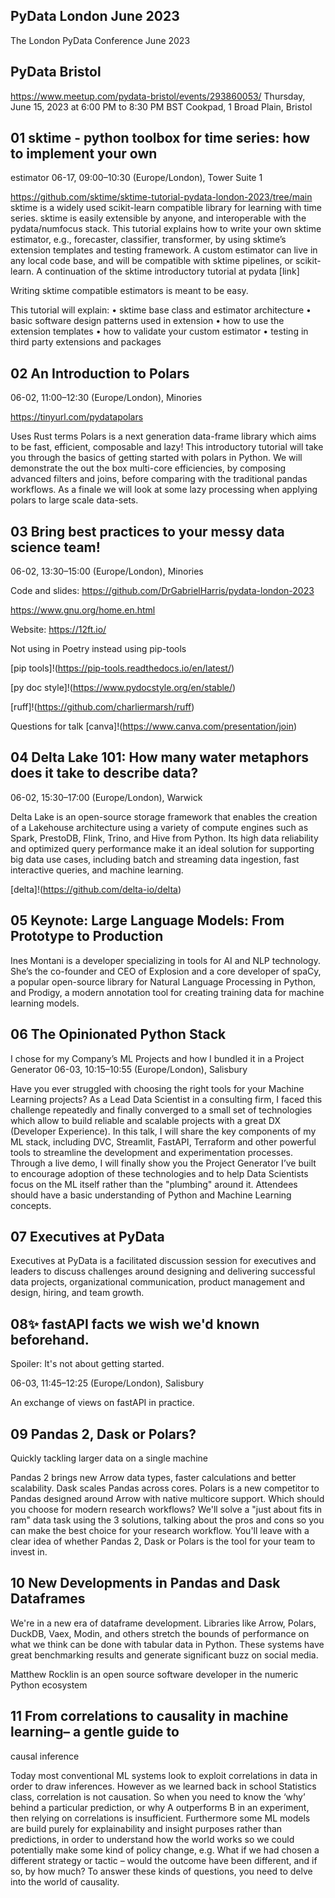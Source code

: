 ## PyData London June 2023

The London PyData Conference June 2023

## PyData Bristol
https://www.meetup.com/pydata-bristol/events/293860053/
Thursday, June 15, 2023 at 6:00 PM to 8:30 PM BST
Cookpad, 1 Broad Plain, Bristol

## 01 sktime - python toolbox for time series: how to implement your own 
estimator
06-17, 09:00–10:30 (Europe/London), Tower Suite 1

https://github.com/sktime/sktime-tutorial-pydata-london-2023/tree/main
sktime is a widely used scikit-learn compatible library for learning with time series. sktime is easily extensible by anyone, and interoperable with the pydata/numfocus stack. This tutorial explains how to write your own sktime estimator, e.g., forecaster, classifier, transformer, by using sktime’s extension templates and testing framework. A custom estimator can live in any local code base, and will be compatible with sktime pipelines, or scikit-learn. A continuation of the sktime introductory tutorial at pydata [link]

Writing sktime compatible estimators is meant to be easy.

This tutorial will explain: • sktime base class and estimator architecture • basic software design patterns used in extension • how to use the extension templates • how to validate your custom estimator • testing in third party extensions and packages

## 02 An Introduction to Polars

06-02, 11:00–12:30 (Europe/London), Minories

https://tinyurl.com/pydatapolars

Uses Rust terms
Polars is a next generation data-frame library which aims to be fast, efficient, composable and lazy! This introductory tutorial will take you through the basics of getting started with polars in Python. We will demonstrate the out the box multi-core efficiencies, by composing advanced filters and joins, before comparing with the traditional pandas workflows. As a finale we will look at some lazy processing when applying polars to large scale data-sets.

## 03 Bring best practices to your messy data science team!

06-02, 13:30–15:00 (Europe/London), Minories

Code and slides: https://github.com/DrGabrielHarris/pydata-london-2023

https://www.gnu.org/home.en.html

Website: https://12ft.io/

Not using in Poetry instead using pip-tools

[pip tools]!(https://pip-tools.readthedocs.io/en/latest/)

[py doc style]!(https://www.pydocstyle.org/en/stable/)

[ruff]!(https://github.com/charliermarsh/ruff)

Questions for talk [canva]!(https://www.canva.com/presentation/join)

## 04 Delta Lake 101: How many water metaphors does it take to describe data?

06-02, 15:30–17:00 (Europe/London), Warwick

Delta Lake is an open-source storage framework that enables the creation of a 
Lakehouse architecture using a variety of compute engines such as Spark,
PrestoDB, Flink, Trino, and Hive from Python. Its high data reliability and 
optimized query performance make it an ideal solution for supporting big data 
use cases, including batch and streaming data ingestion, fast interactive 
queries, and machine learning.

[delta]!(https://github.com/delta-io/delta)

## 05 Keynote: Large Language Models: From Prototype to Production

Ines Montani is a developer specializing in tools for AI and NLP technology.
She’s the co-founder and CEO of Explosion and a core developer of spaCy, a 
popular open-source library for Natural Language Processing in Python, and
Prodigy, a modern annotation tool for creating training data for machine
learning models.

## 06 The Opinionated Python Stack 

I chose for my Company’s ML Projects and how I bundled it in a Project Generator
06-03, 10:15–10:55 (Europe/London), Salisbury

Have you ever struggled with choosing the right tools for your Machine Learning projects? As a Lead Data Scientist in a consulting firm, I faced this challenge repeatedly and finally converged to a small set of technologies which allow to build reliable and scalable projects with a great DX (Developer Experience). In this talk, I will share the key components of my ML stack, including DVC, Streamlit, FastAPI, Terraform and other powerful tools to streamline the development and experimentation processes. Through a live demo, I will finally show you the Project Generator I’ve built to encourage adoption of these technologies and to help Data Scientists focus on the ML itself rather than the "plumbing" around it. Attendees should have a basic understanding of Python and Machine Learning concepts.

## 07 Executives at PyData

Executives at PyData is a facilitated discussion session for executives and leaders to discuss challenges around designing and delivering successful data projects, organizational communication, product management and design, hiring, and team growth.

## 08✨ fastAPI facts we wish we'd known beforehand. 

Spoiler: It's not about getting started.

06-03, 11:45–12:25 (Europe/London), Salisbury

An exchange of views on fastAPI in practice.

## 09 Pandas 2, Dask or Polars?

Quickly tackling larger data on a single machine

Pandas 2 brings new Arrow data types, faster calculations and better scalability. Dask scales Pandas across cores. Polars is a new competitor to Pandas designed around Arrow with native multicore support. Which should you choose for modern research workflows? We'll solve a "just about fits in ram" data task using the 3 solutions, talking about the pros and cons so you can make the best choice for your research workflow. You'll leave with a clear idea of whether Pandas 2, Dask or Polars is the tool for your team to invest in.

## 10 New Developments in Pandas and Dask Dataframes

We're in a new era of dataframe development. Libraries like Arrow, Polars, DuckDB, Vaex, Modin, and others stretch the bounds of performance on what we think can be done with tabular data in Python. These systems have great benchmarking results and generate significant buzz on social media.

Matthew Rocklin is an open source software developer in the numeric Python ecosystem

## 11 From correlations to causality in machine learning– a gentle guide to 
causal inference

Today most conventional ML systems look to exploit correlations in data in order to draw inferences. However as we learned back in school Statistics class, correlation is not causation. So when you need to know the ‘why’ behind a particular prediction, or why A outperforms B in an experiment, then relying on correlations is insufficient. Furthermore some ML models are build purely for explainability and insight purposes rather than predictions, in order to understand how the world works so we could potentially make some kind of policy change, e.g. What if we had chosen a different strategy or tactic – would the outcome have been different, and if so, by how much? To answer these kinds of questions, you need to delve into the world of causality.
